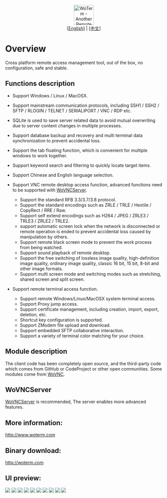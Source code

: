 <p align="center">
  <img src="doc/woterm.png" width="64" alt="WoTerm - Another Remote Access Assistant"><br>
  [<a href="README.md">English</a>] | [<a href="README-zh.md">中文</a>]  
</p>

# Overview
Cross platform remote access management tool, out of the box, no configuration, safe and stable.

## Functions description
- Support Windows / Linux / MacOSX.
- Support mainstream communication protocols, including SSH1 / SSH2 / SFTP / RLOGIN / TELNET / SERIALlPORT / VNC / RDP etc.
- SQLite is used to save server related data to avoid mutual overwriting due to server content changes in multiple processes.
- Support database backup and recovery and multi terminal data synchronization to prevent accidental loss.
- Support the tab floating function, which is convenient for multiple windows to work together.
- Support keyword search and filtering to quickly locate target items.
- Support Chinese and English language selection.
  
- Support VNC remote desktop access function, advanced functions need to be supported with [WoVNCServer](http://wovnc.com).
  - Support the standard RFB 3.3/3.7/3.8 protocol.
  - Support the standard encodings such as ZRLE / TRLE / Hextile / CopyRect / RRE / Raw.
  - Support self extend encodings such as H264 / JPEG / ZRLE3 / TRLE3 / ZRLE2 / TRLE2.
  - support automatic screen lock when the network is disconnected or remote operation is ended to prevent accidental loss caused by manipulation by others.
  - Support remote black screen mode to prevent the work process from being watched.
  - Support sound playback of remote desktop.
  - Support the free switching of lossless image quality, high-definition image quality, ordinary image quality, classic 16 bit, 15 bit, 8-bit and other image formats.
  - Support multi screen mode and switching modes such as stretching, shared screen and split screen.
- Support remote terminal access function.
  - Support remote Windows/Linux/MacOSX system terminal access.
  - Support Proxy jump access.
  - Support certificate management, including creation, import, export, deletion, etc.
  - Shortcut key configuration is supported.
  - Support ZModem file upload and download.
  - Support embedded SFTP collaborative interaction.
  - Support a variety of terminal color matching for your choice.


## Module description
The client code has been completely open source, and the third-party code which comes from GitHub or CodeProject or other open communities. Some modules come from [WoVNC](http://wovnc.com).

## WoVNCServer
[WoVNCServer](http://www.wovnc.com) is recommended, The server enables more advanced features.

## More information:
<a href="http://www.woterm.com">http://www.woterm.com</a>

## Binary download:
<a href="http://woterm.com">http://woterm.com</a>

## UI preview:
<img src="doc/main.png"/>
<img src="doc/main2.png"/>
<img src="doc/main3.png"/>
<img src="doc/option.png"/>
<img src="doc/identity.png"/>
<img src="doc/floattab.gif"/>
<img src="doc/split.gif"/>
<img src="doc/vnc.png"/>
<img src="doc/color.gif"/>
<img src="doc/vnc.png"/>